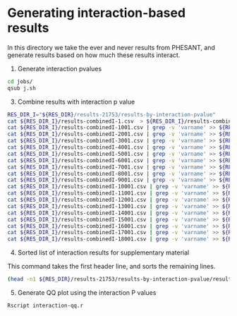 


# Generating interaction-based results

In this directory we take the ever and never results from PHESANT, and generate results based on how much these results interact.



1. Generate interaction pvalues

```bash
cd jobs/
qsub j.sh
```


3. Combine results with interaction p value

```bash
RES_DIR_I="${RES_DIR}/results-21753/results-by-interaction-pvalue"
cat ${RES_DIR_I}/results-combinedI-1.csv  > ${RES_DIR_I}/results-combinedI-all.csv
cat ${RES_DIR_I}/results-combinedI-1001.csv | grep -v 'varname' >> ${RES_DIR_I}/results-combinedI-all.csv
cat ${RES_DIR_I}/results-combinedI-2001.csv | grep -v 'varname' >> ${RES_DIR_I}/results-combinedI-all.csv
cat ${RES_DIR_I}/results-combinedI-3001.csv | grep -v 'varname' >> ${RES_DIR_I}/results-combinedI-all.csv
cat ${RES_DIR_I}/results-combinedI-4001.csv | grep -v 'varname' >> ${RES_DIR_I}/results-combinedI-all.csv
cat ${RES_DIR_I}/results-combinedI-5001.csv | grep -v 'varname' >> ${RES_DIR_I}/results-combinedI-all.csv
cat ${RES_DIR_I}/results-combinedI-6001.csv | grep -v 'varname' >> ${RES_DIR_I}/results-combinedI-all.csv
cat ${RES_DIR_I}/results-combinedI-7001.csv | grep -v 'varname' >> ${RES_DIR_I}/results-combinedI-all.csv
cat ${RES_DIR_I}/results-combinedI-8001.csv | grep -v 'varname' >> ${RES_DIR_I}/results-combinedI-all.csv
cat ${RES_DIR_I}/results-combinedI-9001.csv | grep -v 'varname' >> ${RES_DIR_I}/results-combinedI-all.csv
cat ${RES_DIR_I}/results-combinedI-10001.csv | grep -v 'varname' >> ${RES_DIR_I}/results-combinedI-all.csv
cat ${RES_DIR_I}/results-combinedI-11001.csv | grep -v 'varname' >> ${RES_DIR_I}/results-combinedI-all.csv
cat ${RES_DIR_I}/results-combinedI-12001.csv | grep -v 'varname' >> ${RES_DIR_I}/results-combinedI-all.csv
cat ${RES_DIR_I}/results-combinedI-13001.csv | grep -v 'varname' >> ${RES_DIR_I}/results-combinedI-all.csv
cat ${RES_DIR_I}/results-combinedI-14001.csv | grep -v 'varname' >> ${RES_DIR_I}/results-combinedI-all.csv
cat ${RES_DIR_I}/results-combinedI-15001.csv | grep -v 'varname' >> ${RES_DIR_I}/results-combinedI-all.csv
cat ${RES_DIR_I}/results-combinedI-16001.csv | grep -v 'varname' >> ${RES_DIR_I}/results-combinedI-all.csv
cat ${RES_DIR_I}/results-combinedI-17001.csv | grep -v 'varname' >> ${RES_DIR_I}/results-combinedI-all.csv
cat ${RES_DIR_I}/results-combinedI-18001.csv | grep -v 'varname' >> ${RES_DIR_I}/results-combinedI-all.csv
```



4. Sorted list of interaction results for supplementary material

This command takes the first header line, and sorts the remaining lines.

```bash
(head -n1 ${RES_DIR}/results-21753/results-by-interaction-pvalue/results-combinedI-all.csv && tail -n +2 ${RES_DIR}/results-21753/results-by-interaction-pvalue/results-combinedI-all.csv | sort -t, -g -k13) > ${RES_DIR}/results-21753/results-by-interaction-pvalue/results-combinedI-all-sorted.csv
```

5. Generate QQ plot using the interaction P values

```bash
Rscript interaction-qq.r
```
